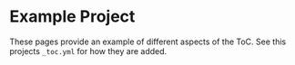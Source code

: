 # Example Project

These pages provide an example of different aspects of the ToC.
See this projects `_toc.yml` for how they are added.
